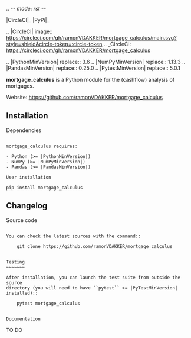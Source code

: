 .. -*- mode: rst -*-

|CircleCI|_  |PyPi|_ 


.. |CircleCI| image:: https://circleci.com/gh/ramonVDAKKER/mortgage_calculus/main.svg?style=shield&circle-token=:circle-token
.. _CircleCI: https://circleci.com/gh/ramonVDAKKER/mortgage_calculus


.. |PythonMinVersion| replace:: 3.6
.. |NumPyMinVersion| replace:: 1.13.3
.. |PandasMinVersion| replace:: 0.25.0
.. |PytestMinVersion| replace:: 5.0.1


**mortgage_calculus** is a Python module for the (cashflow) analysis of mortgages.

Website: https://github.com/ramonVDAKKER/mortgage_calculus

Installation
------------

Dependencies
~~~~~~~~~~~~

mortgage_calculus requires:

- Python (>= |PythonMinVersion|)
- NumPy (>= |NumPyMinVersion|)
- Pandas (>= |PandasMinVersion|)

User installation
~~~~~~~~~~~~~~~~~

    pip install mortgage_calculus

Changelog
---------


Source code
~~~~~~~~~~~

You can check the latest sources with the command::

    git clone https://github.com/ramonVDAKKER/mortgage_calculus


Testing
~~~~~~~

After installation, you can launch the test suite from outside the source
directory (you will need to have ``pytest`` >= |PyTestMinVersion| installed)::

    pytest mortgage_calculus


Documentation
~~~~~~~~~~~~~

TO DO


